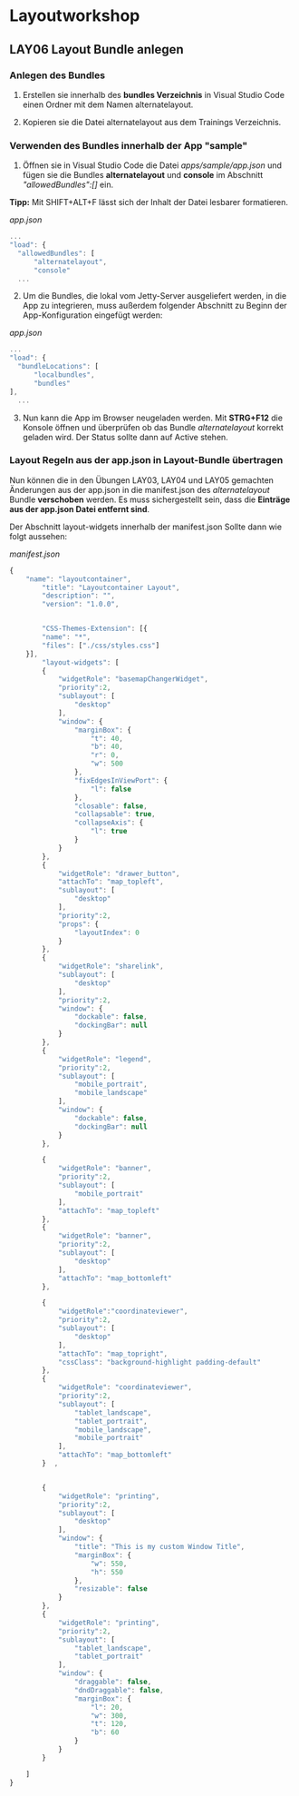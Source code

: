 # Layoutworkshop

## LAY06 Layout Bundle anlegen

### Anlegen des Bundles

1. Erstellen sie innerhalb des **bundles Verzeichnis** in Visual Studio Code einen Ordner mit dem Namen alternatelayout.

2. Kopieren sie die Datei alternatelayout aus dem Trainings Verzeichnis.

### Verwenden des Bundles innerhalb der App "sample"

1. Öffnen sie in Visual Studio Code die Datei *apps/sample/app.json* und fügen sie die Bundles **alternatelayout** und **console** im Abschnitt *"allowedBundles":[]* ein. 

**Tipp:** Mit SHIFT+ALT+F lässt sich der Inhalt der Datei lesbarer formatieren.

*app.json*
```javascript
...
"load": {
  "allowedBundles": [
      "alternatelayout",
      "console"
  ...
```

2. Um die Bundles, die lokal vom Jetty-Server ausgeliefert werden, in die App zu integrieren, muss außerdem folgender Abschnitt zu Beginn der App-Konfiguration eingefügt werden:

*app.json*
```javascript
...
"load": {
  "bundleLocations": [
      "localbundles", 
      "bundles"
],
  ...
```
3. Nun kann die App im Browser neugeladen werden. Mit **STRG+F12** die Konsole öffnen und überprüfen ob das Bundle *alternatelayout* korrekt geladen wird. Der Status sollte dann auf Active stehen.

### Layout Regeln aus der app.json in Layout-Bundle übertragen

Nun können die in den Übungen LAY03, LAY04 und LAY05 gemachten Änderungen aus der app.json in die manifest.json des *alternatelayout* Bundle **verschoben** werden. Es muss sichergestellt sein, dass die **Einträge aus der app.json Datei entfernt sind**.

Der Abschnitt layout-widgets innerhalb der manifest.json Sollte dann wie folgt aussehen:

*manifest.json*
```javascript
{
    "name": "layoutcontainer",
        "title": "Layoutcontainer Layout",
        "description": "",
        "version": "1.0.0",


        "CSS-Themes-Extension": [{
        "name": "*",
        "files": ["./css/styles.css"]
    }],
        "layout-widgets": [
        {
            "widgetRole": "basemapChangerWidget",
            "priority":2,
            "sublayout": [
                "desktop"
            ],
            "window": {
                "marginBox": {
                    "t": 40,
                    "b": 40,
                    "r": 0,
                    "w": 500
                },
                "fixEdgesInViewPort": {
                    "l": false
                },
                "closable": false,
                "collapsable": true,
                "collapseAxis": {
                    "l": true
                }
            }
        },
        {
            "widgetRole": "drawer_button",
            "attachTo": "map_topleft",
            "sublayout": [
                "desktop"
            ],
            "priority":2,
            "props": {
                "layoutIndex": 0
            }
        },
        {
            "widgetRole": "sharelink",
            "sublayout": [
                "desktop"
            ],
            "priority":2,
            "window": {
                "dockable": false,
                "dockingBar": null
            }
        },
        {
            "widgetRole": "legend",
            "priority":2,
            "sublayout": [
                "mobile_portrait",
                "mobile_landscape"
            ],
            "window": {
                "dockable": false,
                "dockingBar": null
            }
        },

        {
            "widgetRole": "banner",
            "priority":2,
            "sublayout": [
                "mobile_portrait"
            ],
            "attachTo": "map_topleft"
        },
        {
            "widgetRole": "banner",
            "priority":2,
            "sublayout": [
                "desktop"
            ],
            "attachTo": "map_bottomleft"
        },

        {
            "widgetRole":"coordinateviewer",
            "priority":2,
            "sublayout": [
                "desktop"
            ],
            "attachTo": "map_topright",
            "cssClass": "background-highlight padding-default"
        },
        {
            "widgetRole": "coordinateviewer",
            "priority":2,
            "sublayout": [
                "tablet_landscape",
                "tablet_portrait",
                "mobile_landscape",
                "mobile_portrait"
            ],
            "attachTo": "map_bottomleft"
        }  ,


        {
            "widgetRole": "printing",
            "priority":2,
            "sublayout": [
                "desktop"
            ],
            "window": {
                "title": "This is my custom Window Title",
                "marginBox": {
                    "w": 550,
                    "h": 550
                },
                "resizable": false
            }
        },
        {
            "widgetRole": "printing",
            "priority":2,
            "sublayout": [
                "tablet_landscape",
                "tablet_portrait"
            ],
            "window": {
                "draggable": false,
                "dndDraggable": false,
                "marginBox": {
                    "l": 20,
                    "w": 300,
                    "t": 120,
                    "b": 60
                }
            }
        }

    ]
}
```